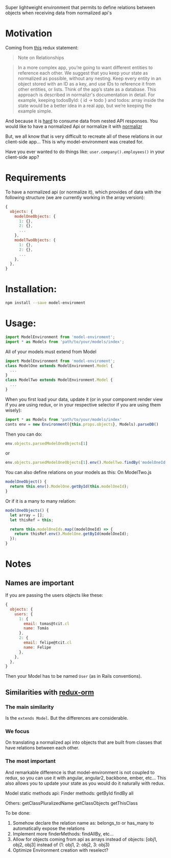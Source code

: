 Super lightweight environment that permits to define relations between objects when receiving data from normalized api's

# Motivation

Coming from [this](http://redux.js.org/docs/basics/Reducers.html#note-on-relationships) redux statement: 

> Note on Relationships

> In a more complex app, you’re going to want different entities to reference each other. We suggest that you keep your state as normalized as possible, without any nesting. Keep every entity in an object stored with an ID as a key, and use IDs to reference it from other entities, or lists. Think of the app’s state as a database. This approach is described in normalizr's documentation in detail. For example, keeping todosById: { id -> todo } and todos: array<id> inside the state would be a better idea in a real app, but we’re keeping the example simple.

And because it is [hard](https://groups.google.com/forum/#!topic/reactjs/jbh50-GJxpg) to consume data from nested API responses. You would like to have a normalized Api or normalize it with [normalizr](https://github.com/paularmstrong/normalizr)

But, we all know that is very difficult to recreate all of these relations in our client-side app... This is why model-environment was created for.

Have you ever wanted to do things like: `user.company().employees()` in your client-side app?

# Requirements

To have a normalized api (or normalize it), which provides of data with the following structure (we are currently working in the array version):
```javascript
{
  objects: {
    modelOneObjects: {
      1: {},
      2: {},
      ...
    },
    modelTwoObjects: {
      1: {},
      2: {},
      ...
    },
  },
}
```

# Installation: 

```bash
npm install --save model-enviroment
```

# Usage: 

```javascript
import ModelEnvironment from 'model-enviroment';
import * as Models from 'path/to/your/models/index';
```

All of your models must extend from Model

```javascript
import ModelEnvironment from 'model-enviroment';
class ModelOne extends ModelEnvironment.Model {
  ...
}
class ModelTwo extends ModelEnvironment.Model {
  ...
}
```

When you first load your data, update it (or in your component render view if you are using redux, or in your respective selector if you are using them wisely):

```javascript
import * as Models from 'path/to/your/models/index'
conts env = new Environment({this.props.objects}, Models).parseDB()
```
Then you can do:
```javascript
env.objects.parsedModelOneObjects[1]
```
or

```javascript
env.objects.parsedModelOneObjects[1].env().ModelTwo.findBy('modelOneId', 2);
```

You can also define relations on your models as this:
On ModelTwo.js

```javascript
modelOneObject() {
  return this.env().ModelOne.getById(this.modelOneId);
}
```

Or if it is a many to many relation:
```javascript
modelOneObjects() {
  let array = [];
  let thisRef = this;

  return this.modelOneIds.map((modelOneId) => {
    return thisRef.env().ModelOne.getById(modelOneId);
  });
}
```

# Notes

## Names are important
If you are passing the users objects like these:

```javascript
{
  objects: {
    users: {
      1: {
        email: tomas@tcit.cl
        name: Tomás
      },
      2: {
        email: felipe@tcit.cl
        name: Felipe
      },
    },
  },
}
```

Then your Model has to be named `User` (as in Rails conventions).

## Similarities with [redux-orm](https://github.com/tommikaikkonen/redux-orm)

### The main similarity 

Is the `extends Model`. But the differences are considerable.

### We focus
On translating a normalized api into objects that are built from classes that have relations between each other.

### The **most important** 
And remarkable difference is that model-environment is not coupled to redux, so you can use it with angular, angular2, backbone, ember, etc...
This also allows you to update your state as you would do it naturally with redux.

Model static methods api:
Finder methods:
getById
findBy
all

Others:
getClassPluralizedName
getClassObjects
getThisClass

To be done:

1. Somehow declare the relation name as: belongs_to or has_many to automatically expose the relations
2. Implement more finderMethods: findAllBy, etc...
3. Allow for objects coming from api as arrays instead of objects: [obj1, obj2, obj3] instead of {1: obj1, 2: obj2, 3: obj3}
4. Optimize Environment creation with reselect?
